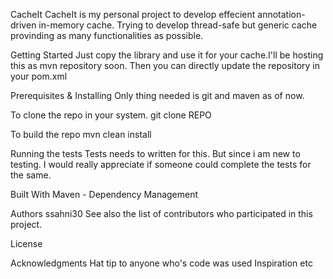CacheIt
CacheIt is my personal project to develop effecient annotation-driven in-memory cache. Trying to develop thread-safe but generic cache provinding as many functionalities as possible. 

Getting Started
Just copy the library and use it for your cache.I'll be hosting this as mvn repository soon. Then you can directly update the repository in your pom.xml

Prerequisites & Installing
Only thing needed is git and maven as of now.

To clone the repo in your system.
git clone REPO

To build the repo
mvn clean install

Running the tests
Tests needs to written for this. But since i am new to testing. I would really appreciate if someone could complete the tests for the same.

Built With
Maven - Dependency Management

Authors
ssahni30
See also the list of contributors who participated in this project.

License


Acknowledgments
Hat tip to anyone who's code was used
Inspiration
etc
